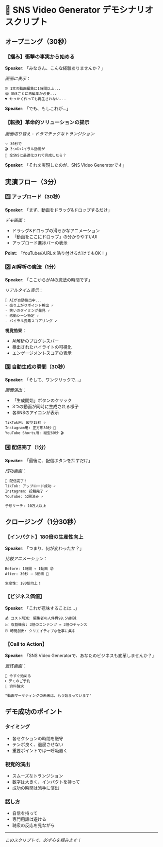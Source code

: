 # 🚀 SNS Video Generator デモシナリオスクリプト

## オープニング（30秒）

### 【掴み】衝撃の事実から始める
**Speaker**: 「みなさん、こんな経験ありませんか？」

*画面に表示*：
```
⏰ 1本の動画編集に1時間以上...
😫 SNSごとに再編集が必要...
💔 せっかく作っても再生されない...
```

**Speaker**: 「でも、もしこれが...」

### 【転換】革命的ソリューションの提示
*画面切り替え - ドラマチックなトランジション*

```
✨ 30秒で
🎬 3つのバイラル動画が
📱 全SNSに最適化されて完成したら？
```

**Speaker**: 「それを実現したのが、SNS Video Generatorです」

## 実演フロー（3分）

### 1️⃣ アップロード（30秒）
**Speaker**: 「まず、動画をドラッグ&ドロップするだけ」

*デモ画面*：
- ドラッグ&ドロップの滑らかなアニメーション
- 「動画をここにドロップ」の分かりやすいUI
- アップロード進捗バーの表示

**Point**: 「YouTubeのURLを貼り付けるだけでもOK！」

### 2️⃣ AI解析の魔法（1分）
**Speaker**: 「ここからがAIの魔法の時間です」

*リアルタイム表示*：
```
🎯 AIが自動検出中...
- 盛り上がりポイント検出 ✓
- 笑いのタイミング発見 ✓
- 感動シーン特定 ✓
- バイラル要素スコアリング ✓
```

**視覚効果**：
- AI解析のプログレスバー
- 検出されたハイライトの可視化
- エンゲージメントスコアの表示

### 3️⃣ 自動生成の瞬間（30秒）
**Speaker**: 「そして、ワンクリックで...」

*画面演出*：
- 「生成開始」ボタンのクリック
- 3つの動画が同時に生成される様子
- 各SNSのアイコンが表示

```
TikTok用: 縦型15秒 ✨
Instagram用: 正方形30秒 📸
YouTube Shorts用: 縦型60秒 🎬
```

### 4️⃣ 配信完了（1分）
**Speaker**: 「最後に、配信ボタンを押すだけ」

*成功画面*：
```
🎉 配信完了！
TikTok: アップロード成功 ✓
Instagram: 投稿完了 ✓
YouTube: 公開済み ✓

予想リーチ: 10万人以上
```

## クロージング（1分30秒）

### 【インパクト】180倍の生産性向上
**Speaker**: 「つまり、何が変わったか？」

*比較アニメーション*：
```
Before: 1時間 → 1動画 😰
After: 30秒 → 3動画 🚀

生産性: 180倍向上！
```

### 【ビジネス価値】
**Speaker**: 「これが意味することは...」

```
💰 コスト削減: 編集者の人件費98.5%削減
📈 収益機会: 3倍のコンテンツ = 3倍のチャンス
⏰ 時間創出: クリエイティブな仕事に集中
```

### 【Call to Action】
**Speaker**: 「SNS Video Generatorで、あなたのビジネスも変革しませんか？」

*最終画面*：
```
🌟 今すぐ始める
📞 デモのご予約
📧 資料請求

"動画マーケティングの未来は、もう始まっています"
```

## デモ成功のポイント

### タイミング
- 各セクションの時間を厳守
- テンポ良く、退屈させない
- 重要ポイントでは一呼吸置く

### 視覚的演出
- スムーズなトランジション
- 数字は大きく、インパクトを持って
- 成功の瞬間は派手に演出

### 話し方
- 自信を持って
- 専門用語は避ける
- 聴衆の反応を見ながら

---
*このスクリプトで、必ず心を掴みます！*